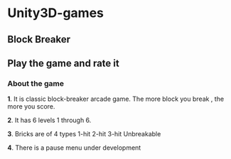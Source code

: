 # Unity3D-games
## Block Breaker

## Play the game and rate it

### About the game
**1**. It is classic block-breaker arcade game. The more block you break , the more you score.

**2**. It has 6 levels 1 through 6.

**3**. Bricks are of 4 types
  1-hit
  2-hit
  3-hit
  Unbreakable

**4**. There is a pause menu under development

